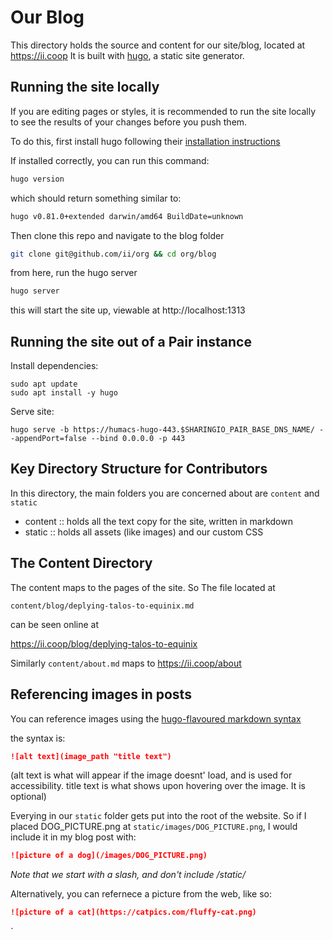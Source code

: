 # Our Blog

This directory holds the source and content for our site/blog, located at https://ii.coop
It is built with [hugo](https://gohugo.io), a static site generator.

## Running the site locally

If you are editing pages or styles, it is recommended to run the site locally to see the results of your changes before you push them.

To do this, first install hugo following their [installation instructions](https://gohugo.io/getting-started/installing)

If installed correctly, you can run this command:

``` sh
hugo version
```

which should return something similar to:

``` sh
hugo v0.81.0+extended darwin/amd64 BuildDate=unknown
```

Then clone this repo and navigate to the blog folder

``` sh
git clone git@github.com/ii/org && cd org/blog
```

from here, run the hugo server

``` sh
hugo server 
```

this will start the site up, viewable at http://localhost:1313

## Running the site out of a Pair instance

Install dependencies:

```
sudo apt update
sudo apt install -y hugo
```

Serve site:

```
hugo serve -b https://humacs-hugo-443.$SHARINGIO_PAIR_BASE_DNS_NAME/ --appendPort=false --bind 0.0.0.0 -p 443
```

## Key Directory Structure for Contributors
In this directory, the main folders you are concerned about are `content` and `static`
- content :: holds all the text copy for the site, written in markdown
- static :: holds all assets (like images) and our custom CSS

## The Content Directory
The content maps to the pages of the site. So The file located at

`content/blog/deplying-talos-to-equinix.md` 

can be seen online at

https://ii.coop/blog/deplying-talos-to-equinix

Similarly `content/about.md` maps to https://ii.coop/about

## Referencing images in posts

You can reference images using the [hugo-flavoured markdown syntax](https://learn.netlify.app/en/cont/markdown/)

the syntax is:

``` md
![alt text](image_path "title text")
```
(alt text is what will appear if the image doesnt' load, and is used for accessibility.  title text is what shows upon hovering over the image.  It is optional)

Everying in our `static` folder gets put into the root of the website. So if I placed DOG_PICTURE.png at `static/images/DOG_PICTURE.png`, I would include it in my blog post with:

``` markdown
![picture of a dog](/images/DOG_PICTURE.png)
```

_Note that we start with a slash, and don't include /static/_

Alternatively, you can refernece a picture from the web, like so:

``` markdown
![picture of a cat](https://catpics.com/fluffy-cat.png)
```

`
